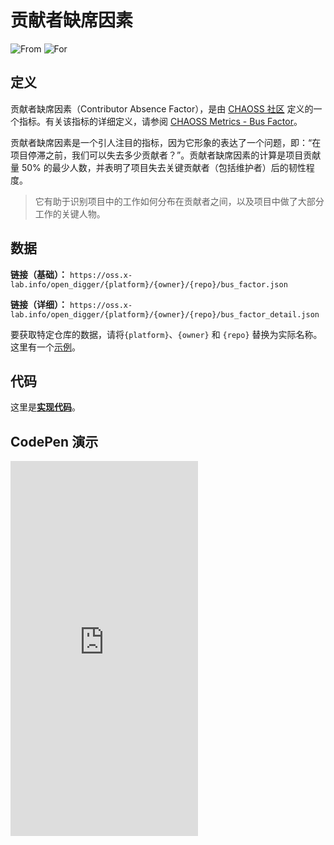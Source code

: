# 贡献者缺席因素

![From](https://img.shields.io/badge/来自-CHAOSS-blue) ![For](https://img.shields.io/badge/用于-仓库-blue)

## 定义

贡献者缺席因素（Contributor Absence Factor），是由 [CHAOSS 社区](https://chaoss.community) 定义的一个指标。有关该指标的详细定义，请参阅 [CHAOSS Metrics - Bus Factor](https://chaoss.community/zh-CN/zh-CN/kb/metric-contributor-absence-factor/)。

贡献者缺席因素是一个引人注目的指标，因为它形象的表达了一个问题，即：“在项目停滞之前，我们可以失去多少贡献者？”。贡献者缺席因素的计算是项目贡献量 50% 的最少人数，并表明了项目失去关键贡献者（包括维护者）后的韧性程度。

> 它有助于识别项目中的工作如何分布在贡献者之间，以及项目中做了大部分工作的关键人物。

## 数据

**链接（基础）：** `https://oss.x-lab.info/open_digger/{platform}/{owner}/{repo}/bus_factor.json`

**链接（详细）：** `https://oss.x-lab.info/open_digger/{platform}/{owner}/{repo}/bus_factor_detail.json`

要获取特定仓库的数据，请将`{platform}`、`{owner}` 和 `{repo}` 替换为实际名称。这里有一个[示例](https://oss.x-lab.info/open_digger/github/X-lab2017/open-digger/bus_factor.json)。

## 代码

这里是[**实现代码**](https://github.com/X-lab2017/open-digger/blob/54478a97911a24a33e69147a985115b084c24f3f/src/metrics/chaoss.ts#L672)。

## CodePen 演示

<iframe height="600" scrolling="no" title="OpenDigger — [X-lab] OpenRank/Activity/Bus Factor" src="https://codepen.io/frank-zsy/embed/bGjyqQj?type=bus_factor&default-tab=js%2Cresult&editable=true" frameborder="no" loading="lazy" allowtransparency="true" allowfullscreen="true">
  See the Pen <a href="https://codepen.io/frank-zsy/pen/bGjyqQj">
  OpenDigger - [X-lab] OpenRank/Activity/Bus Factor</a> by Frank Zhao (<a href="https://codepen.io/frank-zsy">@frank-zsy</a>)
  on <a href="https://codepen.io">CodePen</a>.
</iframe>
